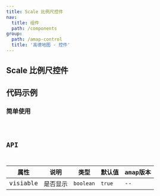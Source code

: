 ```yaml
---
title: Scale 比例尺控件
nav:
  title: 组件
  path: /components
group:
  path: /amap-control
  title: '高德地图 - 控件'
---
```


## Scale 比例尺控件

## 代码示例

### 简单使用

<code src="./demo/demo-01.tsx" />

## API

| 属性 |说明|类型|默认值|amap版本|
|-----|----|----|----|----|
|visiable| 是否显示 | `boolean` | `true` | -- |
